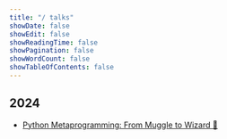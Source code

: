 ```yaml
---
title: "/ talks"
showDate: false
showEdit: false
showReadingTime: false
showPagination: false
showWordCount: false
showTableOfContents: false
---
```



## 2024

- [Python Metaprogramming: From Muggle to Wizard 🧙](/talks/2024/python-metaprogramming)
